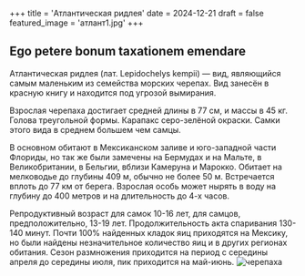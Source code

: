 +++
title = 'Атлантическая ридлея'
date = 2024-12-21
draft = false
featured_image = 'атлант1.jpg'
+++
## Ego petere bonum taxationem emendare
Атлантическая ридлея (лат. Lepidochelys kempii) — вид, являющийся самым маленьким из семейства морских черепах. Вид занесён в красную книгу и находится под угрозой вымирания.

Взрослая черепаха достигает средней длины в 77 см, и массы в 45 кг. Голова треугольной формы. Карапакс серо-зелёной окраски. Самки этого вида в среднем большем чем самцы.

В основном обитают в Мексиканском заливе и юго-западной части Флориды, но так же были замечены на Бермудах и на Мальте, в Великобритании, в Бельгии, вблизи Камеруна и Марокко. Обитает на мелководье до глубины 409 м, обычно не более 50 м. Встречается вплоть до 77 км от берега. Взрослая особь может нырять в воду на глубину до 400 метров и на длительность до 4-х часов.

Репродуктивный возраст для самок 10-16 лет, для самцов, предположительно, 13-19 лет. Продолжительность акта спаривания 130-140 минут. Почти 100% найденных кладок яиц приходятся на Мексику, но были найдены незначительное количество яиц и в других регионах обитания. Сезон размножения приходится на период с середины апреля до середины июля, пик приходится на май-июнь. 
![черепаха](https://oceana.org/wp-content/uploads/sites/18/kemps_ridley.jpg)
